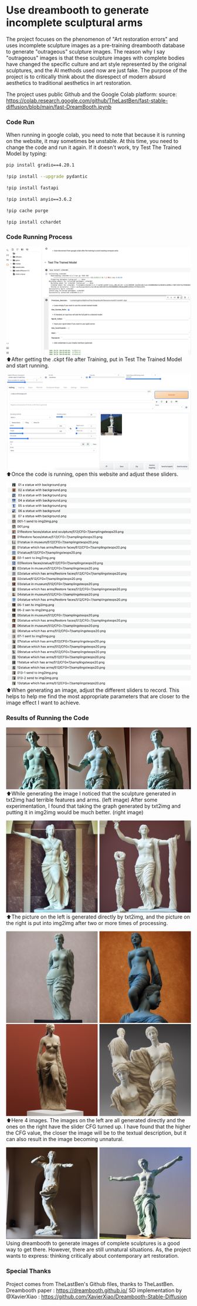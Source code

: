 # Use dreambooth to generate incomplete sculptural arms
The project focuses on the phenomenon of "Art restoration errors" and uses incomplete sculpture images as a pre-training dreambooth database to generate "outrageous" sculpture images. The reason why I say "outrageous" images is that these sculpture images with complete bodies have changed the specific culture and art style represented by the original sculptures, and the AI methods used now are just fake. The purpose of the project is to critically think about the disrespect of modern absurd aesthetics to traditional aesthetics in art restoration.

The project uses public Github and the Google Colab platform:
source: https://colab.research.google.com/github/TheLastBen/fast-stable-diffusion/blob/main/fast-DreamBooth.ipynb




### Code Run
When running in google colab, you need to note that because it is running on the website, it may sometimes be unstable. At this time, you need to change the code and run it again.
If it doesn't work, try Test The Trained Model by typing:

```sh
pip install gradio==4.20.1
```
```sh
!pip install --upgrade pydantic
```
```sh
!pip install fastapi
```
```sh
!pip install anyio==3.6.2
```
```sh
!pip cache purge
```
```sh
!pip install cchardet
```

### Code Running Process
![pic01](https://raw.githubusercontent.com/DanyangLi2024/fast-stable-diffusion/80c553bd1dad748b2b401f4f95cd80de80425724/md-pic01.png)
⬆️After getting the .ckpt file after Training, put in Test The Trained Model and start running.

![pic02](https://github.com/DanyangLi2024/fast-stable-diffusion/blob/main/md-pic02.png?raw=true)
⬆️Once the code is running, open this website and adjust these sliders.

![pic09](https://github.com/DanyangLi2024/fast-stable-diffusion/blob/main/md-pic09.png?raw=true)
⬆️When generating an image, adjust the different sliders to record. This helps to help me find the most appropriate parameters that are closer to the image effect I want to achieve.

### Results of Running the Code
![pic07](https://github.com/DanyangLi2024/fast-stable-diffusion/blob/main/md-pic07.jpg?raw=true)
⬆️While generating the image I noticed that the sculpture generated in txt2img had terrible features and arms. (left image)
After some experimentation, I found that taking the graph generated by txt2img and putting it in img2img would be much better. (right image)

![pic03](https://github.com/DanyangLi2024/fast-stable-diffusion/blob/main/md-pic03.jpg?raw=true)
⬆️The picture on the left is generated directly by txt2img, and the picture on the right is put into img2img after two or more times of processing.

![pic04](https://github.com/DanyangLi2024/fast-stable-diffusion/blob/main/md-pic04.jpg?raw=true)
![pic08](https://github.com/DanyangLi2024/fast-stable-diffusion/blob/main/md-pic08.jpg?raw=true)
⬆️Here 4 images. The images on the left are all generated directly and the ones on the right have the slider CFG turned up.
I have found that the higher the CFG value, the closer the image will be to the textual description, but it can also result in the image becoming unnatural.

![pic05](https://github.com/DanyangLi2024/fast-stable-diffusion/blob/main/md-pic05.jpg?raw=true)
Using dreambooth to generate images of complete sculptures is a good way to get there. However, there are still unnatural situations. As, the project wants to express: thinking critically about contemporary art restoration.



### Special Thanks
Project comes from TheLastBen's Github files, thanks to TheLastBen.
Dreambooth paper : https://dreambooth.github.io/
SD implementation by @XavierXiao : https://github.com/XavierXiao/Dreambooth-Stable-Diffusion

